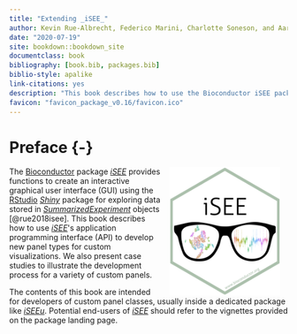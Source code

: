 ```yaml
--- 
title: "Extending _iSEE_"
author: Kevin Rue-Albrecht, Federico Marini, Charlotte Soneson, and Aaron Lun
date: "2020-07-19"
site: bookdown::bookdown_site
documentclass: book
bibliography: [book.bib, packages.bib]
biblio-style: apalike
link-citations: yes
description: "This book describes how to use the Bioconductor iSEE package to create web-applications for exploring data stored in SummarizedExperiment objects."
favicon: "favicon_package_v0.16/favicon.ico"
---
```




# Preface {-}

<a href="https://bioconductor.org/packages/iSEE"><img src="https://github.com/Bioconductor/BiocStickers/raw/master/iSEE/iSEE.png" width="200" alt="iSEE Sticker" align="right" style="margin: 0 1em 0 1em" /></a> 

The [Bioconductor](https://bioconductor.org/) package *[iSEE](https://bioconductor.org/packages/3.11/iSEE)* provides functions to create an interactive graphical user interface (GUI) using the [RStudio](https://rstudio.com/) *[Shiny](https://CRAN.R-project.org/package=Shiny)* package for exploring data stored in *[SummarizedExperiment](https://bioconductor.org/packages/3.11/SummarizedExperiment)* objects [@rue2018isee].
This book describes how to use *[iSEE](https://bioconductor.org/packages/3.11/iSEE)*'s application programming interface (API) to develop new panel types for custom visualizations.
We also present case studies to illustrate the development process for a variety of custom panels.

The contents of this book are intended for developers of custom panel classes, usually inside a dedicated package like *[iSEEu](https://bioconductor.org/packages/3.11/iSEEu)*.
Potential end-users of *[iSEE](https://bioconductor.org/packages/3.11/iSEE)* should refer to the vignettes provided on the package landing page.


